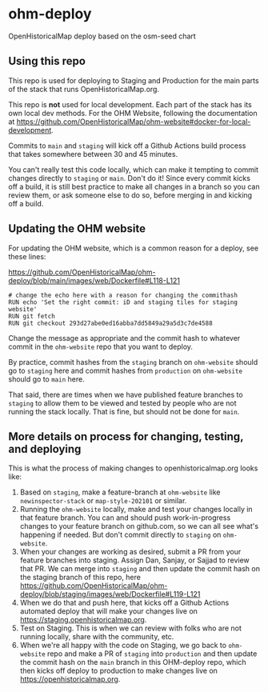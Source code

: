 # ohm-deploy
OpenHistoricalMap deploy based on the osm-seed chart

## Using this repo

This repo is used for deploying to Staging and Production for the main parts of the stack that runs OpenHistoricalMap.org. 

This repo is **not** used for local development. Each part of the stack has its own local dev methods. For the OHM Website, following the documentation at https://github.com/OpenHistoricalMap/ohm-website#docker-for-local-development.

Commits to `main` and `staging` will kick off a Github Actions build process that takes somewhere between 30 and 45 minutes.

You can't really test this code locally, which can make it tempting to commit changes directly to `staging` or `main`. Don't do it! Since every commit kicks off a build, it is still best practice to make all changes in a branch so you can review them, or ask someone else to do so, before merging in and kicking off a build.

## Updating the OHM website

For updating the OHM website, which is a common reason for a deploy, see these lines:

https://github.com/OpenHistoricalMap/ohm-deploy/blob/main/images/web/Dockerfile#L118-L121

```
# change the echo here with a reason for changing the commithash
RUN echo 'Set the right commit: iD and staging tiles for staging website'
RUN git fetch
RUN git checkout 293d27abe0ed16abba7dd5849a29a5d3c7de4588
```
Change the message as appropriate and the commit hash to whatever commit in the `ohm-website` repo that you want to deploy.

By practice, commit hashes from the `staging` branch on `ohm-website` should go to `staging` here and commit hashes from `production` on `ohm-website` should go to `main` here. 

That said, there are times when we have published feature branches to `staging` to allow them to be viewed and tested by people who are not running the stack locally. That is fine, but should not be done for `main`.

## More details on process for changing, testing, and deploying

This is what the process of making changes to openhistoricalmap.org looks like:

1. Based on `staging`, make a feature-branch at `ohm-website` like `newinspector-stack` or `map-style-202101` or similar. 
2. Running the `ohm-website` locally, make and test your changes locally in that feature branch. You can and should push work-in-progress changes to your feature branch on github.com, so we can all see what's happening if needed. But don't commit directly to `staging` on `ohm-website`.
3. When your changes are working as desired, submit a PR from your feature branches into staging. Assign Dan, Sanjay, or Sajjad to review that PR. We can merge into `staging` and then update the commit hash on the staging branch of this repo, here https://github.com/OpenHistoricalMap/ohm-deploy/blob/staging/images/web/Dockerfile#L119-L121
4. When we do that and push here, that kicks off a Github Actions automated deploy that will make your changes live on https://staging.openhistoricalmap.org.
5. Test on Staging. This is when we can review with folks who are not running locally, share with the community, etc.
6. When we're all happy with the code on Staging, we go back to `ohm-website` repo and make a PR of `staging` into `production` and then update the commit hash on the `main` branch in this OHM-deploy repo, which then kicks off deploy to production to make changes live on https://openhistoricalmap.org.
